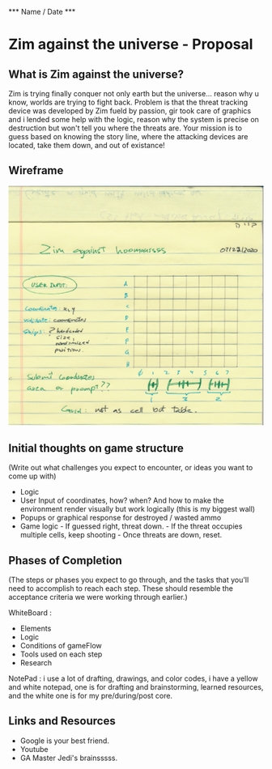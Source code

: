 *** Name / Date ***

# Zim against the universe - Proposal

## What is Zim against the universe?

Zim is trying finally conquer not only earth but the universe... reason why u know, worlds are trying to fight back. Problem is that the threat tracking device was developed by Zim fueld by passion, gir took care of graphics and i lended some help with the logic, reason why the system is precise on destruction but won't tell you where the threats are. 
Your mission is to guess based on knowing the story line, where the attacking devices are located, take them down, and out of existance!

## Wireframe

![Wireframe](./assets/protodraft.png)

## Initial thoughts on game structure

(Write out what challenges you expect to encounter, or ideas you want to come up with)
- Logic
- User Input of coordinates, how? when? And how to make the environment render visually but work logically (this is my biggest wall)
- Popups or graphical response for destroyed / wasted ammo
- Game logic  - If guessed right, threat down.
                - If the threat occupies multiple cells, keep shooting
              - Once threats are down, reset.

## Phases of Completion

(The steps or phases you expect to go through, and the tasks that you'll need to accomplish to reach each step. These should resemble the acceptance criteria we were working through earlier.)

WhiteBoard :

   - Elements
   - Logic
   - Conditions of gameFlow
   - Tools used on each step
   - Research

NotePad : i use a lot of drafting, drawings, and color codes, i have a yellow and white notepad, one is for drafting and brainstorming, learned resources, and the white one is for my pre/during/post core.

## Links and Resources

- Google is your best friend.
- Youtube
- GA Master Jedi's brainsssss.

